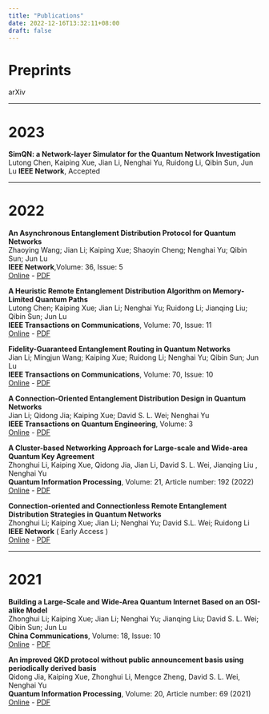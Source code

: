 ```yaml
---
title: "Publications"
date: 2022-12-16T13:32:11+08:00
draft: false
---
```


# Preprints

arXiv

***
# 2023

**SimQN: a Network-layer Simulator for the Quantum Network Investigation**  
Lutong Chen, Kaiping Xue, Jian Li, Nenghai Yu, Ruidong Li, Qibin Sun, Jun Lu 
**IEEE Network**, Accepted  

***
# 2022

**An Asynchronous Entanglement Distribution Protocol for Quantum Networks**  
Zhaoying Wang; Jian Li; Kaiping Xue; Shaoyin Cheng; Nenghai Yu; Qibin Sun; Jun Lu  
**IEEE Network**,Volume: 36, Issue: 5  
[Online](https://ieeexplore.ieee.org/abstract/document/9963998) - [PDF](https://ieeexplore.ieee.org/stamp/stamp.jsp?tp=&arnumber=9963998)

**A Heuristic Remote Entanglement Distribution Algorithm on Memory-Limited Quantum Paths**  
Lutong Chen; Kaiping Xue; Jian Li; Nenghai Yu; Ruidong Li; Jianqing Liu; Qibin Sun; Jun Lu  
**IEEE Transactions on Communications**, Volume: 70, Issue: 11  
[Online](https://ieeexplore.ieee.org/abstract/document/9885237) - [PDF](https://ieeexplore.ieee.org/stamp/stamp.jsp?tp=&arnumber=9885237)

**Fidelity-Guaranteed Entanglement Routing in Quantum Networks**  
Jian Li; Mingjun Wang; Kaiping Xue; Ruidong Li; Nenghai Yu; Qibin Sun; Jun Lu  
**IEEE Transactions on Communications**, Volume: 70, Issue: 10  
[Online](https://ieeexplore.ieee.org/abstract/document/9862987) - [PDF](https://ieeexplore.ieee.org/stamp/stamp.jsp?tp=&arnumber=9862987)

**A Connection-Oriented Entanglement Distribution Design in Quantum Networks**  
Jian Li; Qidong Jia; Kaiping Xue; David S. L. Wei; Nenghai Yu  
**IEEE Transactions on Quantum Engineering**, Volume: 3  
[Online](https://ieeexplore.ieee.org/abstract/document/9779492) - [PDF](https://ieeexplore.ieee.org/stamp/stamp.jsp?tp=&arnumber=9779492)

**A Cluster-based Networking Approach for Large-scale and Wide-area Quantum Key Agreement**  
Zhonghui Li, Kaiping Xue, Qidong Jia, Jian Li, David S. L. Wei, Jianqing Liu , Nenghai Yu  
**Quantum Information Processing**, Volume: 21, Article number: 192 (2022)  
[Online](https://link.springer.com/article/10.1007/s11128-022-03528-3) - [PDF](https://link.springer.com/content/pdf/10.1007/s11128-022-03528-3.pdf?pdf=button)

**Connection-oriented and Connectionless Remote Entanglement Distribution Strategies in Quantum Networks**  
Zhonghui Li; Kaiping Xue; Jian Li; Nenghai Yu; David S.L. Wei; Ruidong Li  
**IEEE Network** ( Early Access )  
[Online](https://ieeexplore.ieee.org/abstract/document/9839638) - [PDF](https://ieeexplore.ieee.org/stamp/stamp.jsp?tp=&arnumber=9839638)

***

# 2021
**Building a Large-Scale and Wide-Area Quantum Internet Based on an OSI-alike Model**  
Zhonghui Li; Kaiping Xue; Jian Li; Nenghai Yu; Jianqing Liu; David S. L. Wei; Qibin Sun; Jun Lu  
**China Communications**, Volume: 18, Issue: 10  
[Online](https://ieeexplore.ieee.org/abstract/document/9597613) - [PDF](https://ieeexplore.ieee.org/stamp/stamp.jsp?tp=&arnumber=9597613)

**An improved QKD protocol without public announcement basis using periodically derived basis**  
Qidong Jia, Kaiping Xue, Zhonghui Li, Mengce Zheng, David S. L. Wei, Nenghai Yu  
**Quantum Information Processing**, Volume: 20, Article number: 69 (2021)  
[Online](https://link.springer.com/article/10.1007/s11128-021-03000-8) - [PDF](https://link.springer.com/content/pdf/10.1007/s11128-021-03000-8.pdf?pdf=button)
